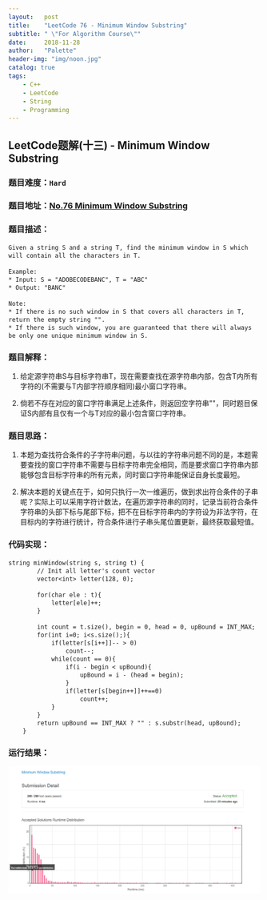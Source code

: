 ```yaml
---
layout:   post
title:    "LeetCode 76 - Minimum Window Substring"
subtitle: " \"For Algorithm Course\""
date:     2018-11-28
author:   "Palette"
header-img: "img/noon.jpg"
catalog: true
tags:
    - C++
    - LeetCode
    - String
    - Programming
---
```

## LeetCode题解(十三) - Minimum Window Substring
### 题目难度：`Hard`
### 题目地址：[No.76 Minimum Window Substring](https://leetcode.com/problems/minimum-window-substring/description/)
### 题目描述：
```
Given a string S and a string T, find the minimum window in S which will contain all the characters in T.

Example:
* Input: S = "ADOBECODEBANC", T = "ABC"
* Output: "BANC"

Note:
* If there is no such window in S that covers all characters in T, return the empty string "".
* If there is such window, you are guaranteed that there will always be only one unique minimum window in S.
```

### 题目解释：
1. 给定源字符串S与目标字符串T，现在需要查找在源字符串内部，包含T内所有字符的(不需要与T内部字符顺序相同)最小窗口字符串。

2. 倘若不存在对应的窗口字符串满足上述条件，则返回空字符串""，同时题目保证S内部有且仅有一个与T对应的最小包含窗口字符串。


### 题目思路：
1. 本题为查找符合条件的子字符串问题，与以往的字符串问题不同的是，本题需要查找的窗口字符串不需要与目标字符串完全相同，而是要求窗口字符串内部能够包含目标字符串的所有元素，同时窗口字符串能保证自身长度最短。

2. 解决本题的关键点在于，如何只执行一次一维遍历，做到求出符合条件的子串呢？实际上可以采用字符计数法，在遍历源字符串的同时，记录当前符合条件字符串的头部下标与尾部下标，把不在目标字符串内的字符设为非法字符，在目标内的字符进行统计，符合条件进行子串头尾位置更新，最终获取最短值。

### 代码实现：
```
string minWindow(string s, string t) {
        // Init all letter's count vector
        vector<int> letter(128, 0);
        
        for(char ele : t){
            letter[ele]++;
        }
        
        int count = t.size(), begin = 0, head = 0, upBound = INT_MAX;
        for(int i=0; i<s.size();){
            if(letter[s[i++]]-- > 0)
                count--;
            while(count == 0){
                if(i - begin < upBound){
                    upBound = i - (head = begin);
                }
                if(letter[s[begin++]]++==0) 
                    count++;
            }
        }
        return upBound == INT_MAX ? "" : s.substr(head, upBound);
    }
```

### 运行结果：
![img](/img/mws.png)

<div id="container"></div>
<link rel="stylesheet" href="https://imsun.GitHub.io/gitment/style/default.css">
<script src="https://imsun.GitHub.io/gitment/dist/gitment.browser.js"></script>
<script>
  const myTheme = {
  render(state, instance) {
    const container = document.createElement('div')
    container.lang = "en-US"
    container.className = 'gitment-container gitment-root-container'
    container.appendChild(instance.renderHeader(state, instance))
    container.appendChild(instance.renderEditor(state, instance))
    container.appendChild(instance.renderComments(state, instance))
    container.appendChild(instance.renderFooter(state, instance))
    return container
  },
}

var gitment = new Gitment({
  id: '<%= page.date %>',
  owner: 'Palette25',
  repo: 'Comments',
  oauth: {
    client_id: 'a1ac2783392c3eef32c1',
    client_secret: 'ea8605a4a85131c5012ba8f200f87702e15a05b0',
  },
  theme: myTheme,
})
gitment.render('container')
</script>